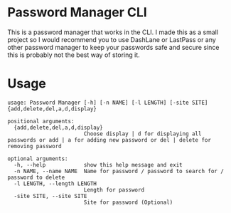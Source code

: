 # Password Manager CLI

This is a password manager that works in the CLI.
I made this as a small project so I would recommend you to use DashLane or LastPass or any other password manager to keep your passwords safe and secure since this is probably not the best way of storing it.

# Usage
```
usage: Password Manager [-h] [-n NAME] [-l LENGTH] [-site SITE] {add,delete,del,a,d,display}

positional arguments:
  {add,delete,del,a,d,display}
                        Choose display | d for displaying all passwords or add | a for adding new password or del | delete for removing password

optional arguments:
  -h, --help            show this help message and exit
  -n NAME, --name NAME  Name for password / password to search for / password to delete
  -l LENGTH, --length LENGTH
                        Length for password
  -site SITE, --site SITE
                        Site for password (Optional)
```